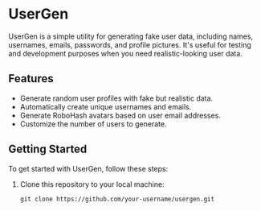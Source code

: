 # UserGen

UserGen is a simple utility for generating fake user data, including names, usernames, emails, passwords, and profile pictures. It's useful for testing and development purposes when you need realistic-looking user data.

## Features

- Generate random user profiles with fake but realistic data.
- Automatically create unique usernames and emails.
- Generate RoboHash avatars based on user email addresses.
- Customize the number of users to generate.

## Getting Started

To get started with UserGen, follow these steps:

1. Clone this repository to your local machine:

   ```shell
   git clone https://github.com/your-username/usergen.git
